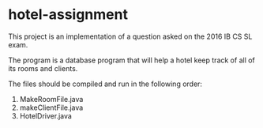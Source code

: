 # hotel-assignment

This project is an implementation of a question asked on the 2016 IB CS SL exam.

The program is a database program that will help a hotel keep track of all of its rooms and clients.

The files should be compiled and run in the following order:
1. MakeRoomFile.java
2. makeClientFile.java
3. HotelDriver.java
